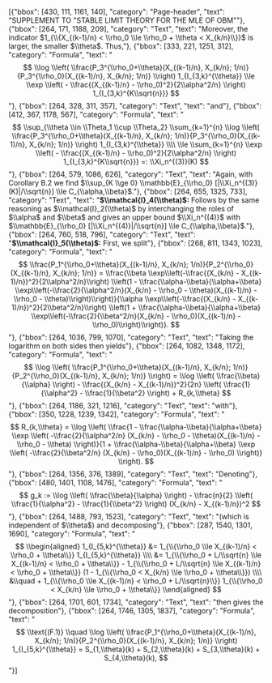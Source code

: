 [{"bbox": [430, 111, 1161, 140], "category": "Page-header", "text": "SUPPLEMENT TO \"STABLE LIMIT THEORY FOR THE MLE OF OBM\""}, {"bbox": [264, 171, 1188, 209], "category": "Text", "text": "Moreover, the indicator $1_{\\{X_{(k-1)/n} < \\rho_0 \\le \\rho_0 + \\theta < X_{k/n}\\}}$ is larger, the smaller $\\theta$. Thus,"}, {"bbox": [333, 221, 1251, 312], "category": "Formula", "text": "$$ \\log \\left( \\frac{P_3^{\\rho_0+\\theta}(X_{(k-1)/n}, X_{k/n}; 1/n)}{P_3^{\\rho_0}(X_{(k-1)/n}, X_{k/n}; 1/n)} \\right) 1_{I_{3,k}^{\\theta}} \\le \\exp \\left( - \\frac{(X_{(k-1)/n} - \\rho_0)^2}{2\\alpha^2/n} \\right) 1_{I_{3,k}^{K\\sqrt{n}}} $$"}, {"bbox": [264, 328, 311, 357], "category": "Text", "text": "and"}, {"bbox": [412, 367, 1178, 567], "category": "Formula", "text": "$$ \\sup_{\\theta \\in \\Theta_1 \\cup \\Theta_2} \\sum_{k=1}^{n} \\log \\left( \\frac{P_3^{\\rho_0+\\theta}(X_{(k-1)/n}, X_{k/n}; 1/n)}{P_3^{\\rho_0}(X_{(k-1)/n}, X_{k/n}; 1/n)} \\right) 1_{I_{3,k}^{\\theta}} \\\\ \\le \\sum_{k=1}^{n} \\exp \\left( - \\frac{(X_{(k-1)/n} - \\rho_0)^2}{2\\alpha^2/n} \\right) 1_{I_{3,k}^{K\\sqrt{n}}} =: \\Xi_n^{(3)}(K) $$"}, {"bbox": [264, 579, 1086, 626], "category": "Text", "text": "Again, with Corollary B.2 we find $\\sup_{K \\ge 0} \\mathbb{E}_{\\rho_0} [|\\Xi_n^{(3)}(K)|/\\sqrt{n}] \\le C_{\\alpha,\\beta}$."}, {"bbox": [264, 655, 1325, 733], "category": "Text", "text": "**$\\mathcal{I}_4(\\theta)$:** Follows by the same reasoning as $\\mathcal{I}_2(\\theta)$ by interchanging the roles of $\\alpha$ and $\\beta$ and gives an upper bound $\\Xi_n^{(4)}$ with $\\mathbb{E}_{\\rho_0} [|\\Xi_n^{(4)}|/\\sqrt{n}] \\le C_{\\alpha,\\beta}$."}, {"bbox": [264, 760, 518, 796], "category": "Text", "text": "**$\\mathcal{I}_5(\\theta)$:** First, we split"}, {"bbox": [268, 811, 1343, 1023], "category": "Formula", "text": "$$ \\frac{P_1^{\\rho_0+\\theta}(X_{(k-1)/n}, X_{k/n}; 1/n)}{P_2^{\\rho_0}(X_{(k-1)/n}, X_{k/n}; 1/n)} = \\frac{\\beta \\exp\\left(-\\frac{(X_{k/n} - X_{(k-1)/n})^2}{2\\alpha^2/n}\\right) \\left(1 - \\frac{\\alpha-\\beta}{\\alpha+\\beta} \\exp\\left(-\\frac{2}{\\alpha^2/n}(X_{k/n} - \\rho_0 - \\theta)(X_{(k-1)/n} - \\rho_0 - \\theta)\\right)\\right)}{\\alpha \\exp\\left(-\\frac{(X_{k/n} - X_{(k-1)/n})^2}{2\\beta^2/n}\\right) \\left(1 + \\frac{\\alpha-\\beta}{\\alpha+\\beta} \\exp\\left(-\\frac{2}{\\beta^2/n}(X_{k/n} - \\rho_0)(X_{(k-1)/n} - \\rho_0)\\right)\\right)}. $$"}, {"bbox": [264, 1036, 799, 1070], "category": "Text", "text": "Taking the logarithm on both sides then yields"}, {"bbox": [264, 1082, 1348, 1172], "category": "Formula", "text": "$$ \\log \\left( \\frac{P_1^{\\rho_0+\\theta}(X_{(k-1)/n}, X_{k/n}; 1/n)}{P_2^{\\rho_0}(X_{(k-1)/n}, X_{k/n}; 1/n)} \\right) = \\log \\left( \\frac{\\beta}{\\alpha} \\right) - \\frac{(X_{k/n} - X_{(k-1)/n})^2}{2n} \\left( \\frac{1}{\\alpha^2} - \\frac{1}{\\beta^2} \\right) + R_{k,\\theta} $$"}, {"bbox": [264, 1186, 321, 1216], "category": "Text", "text": "with"}, {"bbox": [350, 1228, 1239, 1342], "category": "Formula", "text": "$$ R_{k,\\theta} = \\log \\left( \\frac{1 - \\frac{\\alpha-\\beta}{\\alpha+\\beta} \\exp \\left( -\\frac{2}{\\alpha^2/n} (X_{k/n} - \\rho_0 - \\theta)(X_{(k-1)/n} - \\rho_0 - \\theta) \\right)}{1 + \\frac{\\alpha-\\beta}{\\alpha+\\beta} \\exp \\left( -\\frac{2}{\\beta^2/n} (X_{k/n} - \\rho_0)(X_{(k-1)/n} - \\rho_0) \\right)} \\right). $$"}, {"bbox": [264, 1356, 376, 1389], "category": "Text", "text": "Denoting"}, {"bbox": [480, 1401, 1108, 1476], "category": "Formula", "text": "$$ g_k := \\log \\left( \\frac{\\beta}{\\alpha} \\right) - \\frac{n}{2} \\left( \\frac{1}{\\alpha^2} - \\frac{1}{\\beta^2} \\right) (X_{k/n} - X_{(k-1)/n})^2 $$"}, {"bbox": [264, 1488, 793, 1523], "category": "Text", "text": "(which is independent of $\\theta$) and decomposing"}, {"bbox": [287, 1540, 1301, 1690], "category": "Formula", "text": "$$ \\begin{aligned} 1_{I_{5,k}^{\\theta}} &= 1_{\\{\\rho_0 \\le X_{(k-1)/n} < \\rho_0 + \\theta\\}} 1_{I_{5,k}^{\\theta}} \\\\ &= 1_{\\{\\rho_0 + L/\\sqrt{n} \\le X_{(k-1)/n} < \\rho_0 + \\theta\\}} - 1_{\\{\\rho_0 + L/\\sqrt{n} \\le X_{(k-1)/n} < \\rho_0 + \\theta\\}} (1 - 1_{\\{\\rho_0 < X_{k/n} \\le \\rho_0 + \\theta\\}}) \\\\ &\\quad + 1_{\\{\\rho_0 \\le X_{(k-1)/n} < \\rho_0 + L/\\sqrt{n}\\}} 1_{\\{\\rho_0 < X_{k/n} \\le \\rho_0 + \\theta\\}} \\end{aligned} $$"}, {"bbox": [264, 1701, 601, 1734], "category": "Text", "text": "then gives the decomposition"}, {"bbox": [264, 1746, 1305, 1837], "category": "Formula", "text": "$$ \\text{(F.1)} \\quad \\log \\left( \\frac{P_1^{\\rho_0+\\theta}(X_{(k-1)/n}, X_{k/n}; 1/n)}{P_2^{\\rho_0}(X_{(k-1)/n}, X_{k/n}; 1/n)} \\right) 1_{I_{5,k}^{\\theta}} = S_{1,\\theta}(k) + S_{2,\\theta}(k) + S_{3,\\theta}(k) + S_{4,\\theta}(k), $$"}]